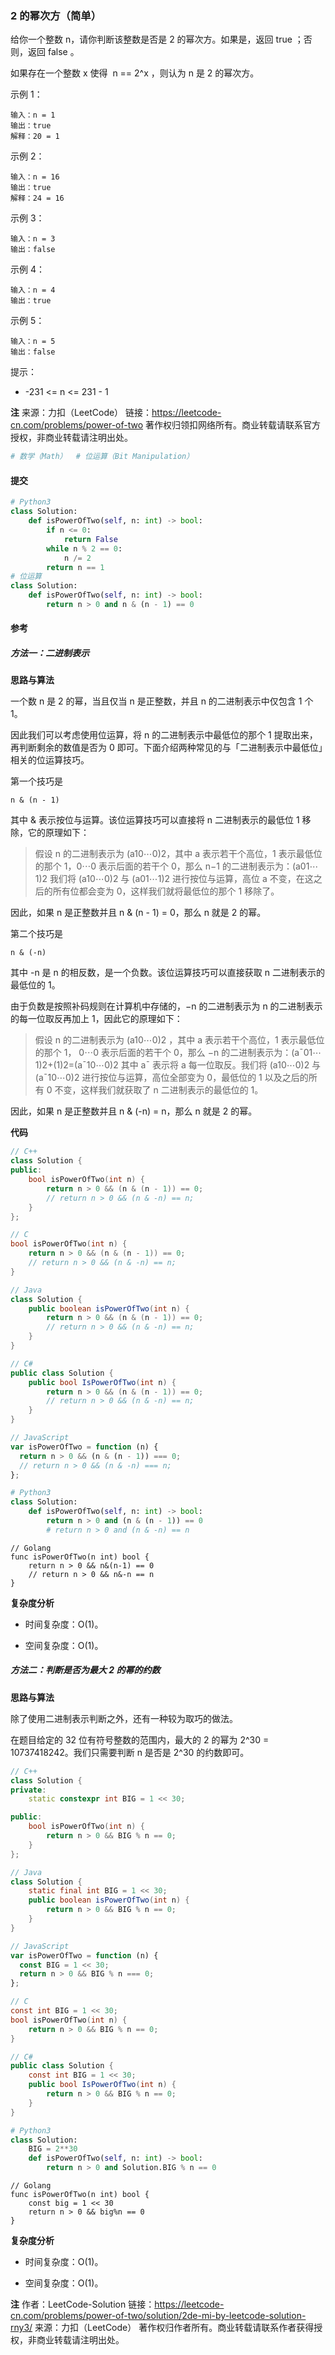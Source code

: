 ### 2 的幂次方（简单）

给你一个整数 n，请你判断该整数是否是 2 的幂次方。如果是，返回 true ；否则，返回 false 。

如果存在一个整数 x 使得  n == 2^x ，则认为 n 是 2 的幂次方。

示例 1：

```text
输入：n = 1
输出：true
解释：20 = 1
```

示例 2：

```text
输入：n = 16
输出：true
解释：24 = 16
```

示例 3：

```text
输入：n = 3
输出：false
```

示例 4：

```text
输入：n = 4
输出：true
```

示例 5：

```text
输入：n = 5
输出：false
```

提示：

- -231 <= n <= 231 - 1

**注**
来源：力扣（LeetCode）
链接：https://leetcode-cn.com/problems/power-of-two
著作权归领扣网络所有。商业转载请联系官方授权，非商业转载请注明出处。

```py
# 数学（Math）  # 位运算（Bit Manipulation）
```

#### 提交

```py
# Python3
class Solution:
    def isPowerOfTwo(self, n: int) -> bool:
        if n <= 0:
            return False
        while n % 2 == 0:
            n /= 2
        return n == 1
# 位运算
class Solution:
    def isPowerOfTwo(self, n: int) -> bool:
        return n > 0 and n & (n - 1) == 0
```

#### 参考

##### 方法一：二进制表示

**思路与算法**

一个数 n 是 2 的幂，当且仅当 n 是正整数，并且 n 的二进制表示中仅包含 1 个 1。

因此我们可以考虑使用位运算，将 n 的二进制表示中最低位的那个 1 提取出来，再判断剩余的数值是否为 0 即可。下面介绍两种常见的与「二进制表示中最低位」相关的位运算技巧。

第一个技巧是

```text
n & (n - 1)
```

其中 & 表示按位与运算。该位运算技巧可以直接将 n 二进制表示的最低位 1 移除，它的原理如下：

> 假设 n 的二进制表示为 (a10⋯0)2，其中 a 表示若干个高位，1 表示最低位的那个 1，0⋯0 表示后面的若干个 0，那么 n−1 的二进制表示为：(a01⋯1)2
> 我们将 (a10⋯0)2 与 (a01⋯1)2 进行按位与运算，高位 a 不变，在这之后的所有位都会变为 0，这样我们就将最低位的那个 1 移除了。

因此，如果 n 是正整数并且 n & (n - 1) = 0，那么 n 就是 2 的幂。

第二个技巧是

```text
n & (-n)
```

其中 -n 是 n 的相反数，是一个负数。该位运算技巧可以直接获取 n 二进制表示的最低位的 1。

由于负数是按照补码规则在计算机中存储的，−n 的二进制表示为 n 的二进制表示的每一位取反再加上 1，因此它的原理如下：

> 假设 n 的二进制表示为 (a10⋯0)2
> ，其中 a 表示若干个高位，1 表示最低位的那个 1， 0⋯0 表示后面的若干个 0，那么 −n 的二进制表示为：(aˉ01⋯1)2+(1)2=(aˉ10⋯0)2
> 其中 aˉ 表示将 a 每一位取反。我们将 (a10⋯0)2 与 (aˉ10⋯0)2 进行按位与运算，高位全部变为 0，最低位的 1 以及之后的所有 0 不变，这样我们就获取了 n 二进制表示的最低位的 1。

因此，如果 n 是正整数并且 n & (-n) = n，那么 n 就是 2 的幂。

**代码**

```c++
// C++
class Solution {
public:
    bool isPowerOfTwo(int n) {
        return n > 0 && (n & (n - 1)) == 0;
        // return n > 0 && (n & -n) == n;
    }
};
```

```c
// C
bool isPowerOfTwo(int n) {
    return n > 0 && (n & (n - 1)) == 0;
    // return n > 0 && (n & -n) == n;
}
```

```java
// Java
class Solution {
    public boolean isPowerOfTwo(int n) {
        return n > 0 && (n & (n - 1)) == 0;
        // return n > 0 && (n & -n) == n;
    }
}
```

```c#
// C#
public class Solution {
    public bool IsPowerOfTwo(int n) {
        return n > 0 && (n & (n - 1)) == 0;
        // return n > 0 && (n & -n) == n;
    }
}
```

```js
// JavaScript
var isPowerOfTwo = function (n) {
  return n > 0 && (n & (n - 1)) === 0;
  // return n > 0 && (n & -n) === n;
};
```

```py
# Python3
class Solution:
    def isPowerOfTwo(self, n: int) -> bool:
        return n > 0 and (n & (n - 1)) == 0
        # return n > 0 and (n & -n) == n
```

```golang
// Golang
func isPowerOfTwo(n int) bool {
    return n > 0 && n&(n-1) == 0
    // return n > 0 && n&-n == n
}
```

**复杂度分析**

- 时间复杂度：O(1)。

- 空间复杂度：O(1)。

##### 方法二：判断是否为最大 2 的幂的约数

**思路与算法**

除了使用二进制表示判断之外，还有一种较为取巧的做法。

在题目给定的 32 位有符号整数的范围内，最大的 2 的幂为 2^30 = 10737418242。我们只需要判断 n 是否是 2^30 的约数即可。

```c++
// C++
class Solution {
private:
    static constexpr int BIG = 1 << 30;

public:
    bool isPowerOfTwo(int n) {
        return n > 0 && BIG % n == 0;
    }
};
```

```java
// Java
class Solution {
    static final int BIG = 1 << 30;
    public boolean isPowerOfTwo(int n) {
        return n > 0 && BIG % n == 0;
    }
}
```

```js
// JavaScript
var isPowerOfTwo = function (n) {
  const BIG = 1 << 30;
  return n > 0 && BIG % n === 0;
};
```

```c
// C
const int BIG = 1 << 30;
bool isPowerOfTwo(int n) {
    return n > 0 && BIG % n == 0;
}
```

```c#
// C#
public class Solution {
    const int BIG = 1 << 30;
    public bool IsPowerOfTwo(int n) {
        return n > 0 && BIG % n == 0;
    }
}
```

```py
# Python3
class Solution:
    BIG = 2**30
    def isPowerOfTwo(self, n: int) -> bool:
        return n > 0 and Solution.BIG % n == 0
```

```golang
// Golang
func isPowerOfTwo(n int) bool {
    const big = 1 << 30
    return n > 0 && big%n == 0
}
```

**复杂度分析**

- 时间复杂度：O(1)。

- 空间复杂度：O(1)。

**注**
作者：LeetCode-Solution
链接：https://leetcode-cn.com/problems/power-of-two/solution/2de-mi-by-leetcode-solution-rny3/
来源：力扣（LeetCode）
著作权归作者所有。商业转载请联系作者获得授权，非商业转载请注明出处。
